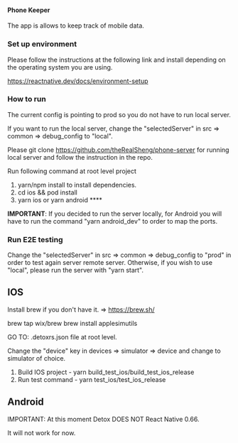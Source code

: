 #### Phone Keeper
The app is allows to keep track of mobile data.

### Set up environment
Please follow the instructions at the following link and install depending on the operating system you are using.

https://reactnative.dev/docs/environment-setup

### How to run
The current config is pointing to prod so you do not have to run local server.

If you want to run the local server, change the "selectedServer" in src => common => debug_config to "local".

Please git clone https://github.com/theRealSheng/phone-server for running local server and follow the instruction in the repo.

Run following command at root level project
1. yarn/npm install to install dependencies. 
2. cd ios && pod install
3. yarn ios or yarn android ****

**IMPORTANT**: If you decided to run the server locally, for Android you will have to run the command "yarn android_dev" to order to map the ports.

### Run E2E testing
Change the "selectedServer" in src => common => debug_config to "prod" in order to test again server remote server. Otherwise, if you wish to use "local", please run the server with "yarn start".

## IOS
Install brew if you don't have it. => https://brew.sh/

brew tap wix/brew
brew install applesimutils

GO TO: .detoxrs.json file at root level.

Change the "device" key in devices => simulator => device and change to simulator of choice.

1. Build IOS project - yarn build_test_ios/build_test_ios_release
2. Run test command - yarn test_ios/test_ios_release

## Android
IMPORTANT: At this moment Detox DOES NOT React Native 0.66.

It will not work for now.
